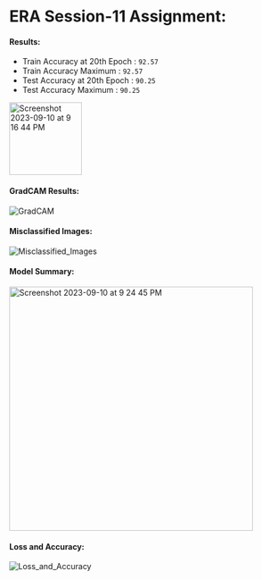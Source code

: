 # ERA Session-11 Assignment:

#### Results:

- Train Accuracy at 20th Epoch : `92.57`
- Train Accuracy Maximum : `92.57`
- Test Accuracy at 20th Epoch : `90.25`
- Test Accuracy Maximum : `90.25`


<img width="130" alt="Screenshot 2023-09-10 at 9 16 44 PM" src="https://github.com/bala1802/ERA-Session-11/assets/22103095/756ba88d-e1ae-4545-8fe5-bbc8f7677df1">

#### GradCAM Results:

![GradCAM](https://github.com/bala1802/ERA-Session-11/assets/22103095/1153f56e-c7f1-49d6-8453-ea9068ec6243)

#### Misclassified Images:

![Misclassified_Images](https://github.com/bala1802/ERA-Session-11/assets/22103095/2396d185-5861-4ef5-959b-aaf7d0db3b04)

#### Model Summary:

<img width="437" alt="Screenshot 2023-09-10 at 9 24 45 PM" src="https://github.com/bala1802/ERA-Session-11/assets/22103095/ff9c7771-38f6-4980-b175-6e6fec1fdfc2">

#### Loss and Accuracy:

![Loss_and_Accuracy](https://github.com/bala1802/ERA-Session-11/assets/22103095/171c4f3a-a476-48ac-a81c-04eb0e7f9971)




